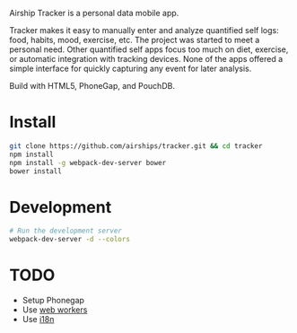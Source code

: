 Airship Tracker is a personal data mobile app.

Tracker makes it easy to manually enter and analyze quantified self logs: food, habits, mood, exercise, etc.
The project was started to meet a personal need. Other quantified self apps focus too much on diet, exercise,
or automatic integration with tracking devices. None of the apps offered a simple interface for quickly
capturing any event for later analysis.

Build with HTML5, PhoneGap, and PouchDB.

# Install

```bash
git clone https://github.com/airships/tracker.git && cd tracker
npm install
npm install -g webpack-dev-server bower
bower install
```

# Development

```bash
# Run the development server
webpack-dev-server -d --colors
```

# TODO

* Setup Phonegap
* Use [web workers](https://github.com/webpack/webpack/tree/master/examples/web-worker)
* Use [i18n](https://github.com/webpack/webpack/tree/master/examples/i18n)

